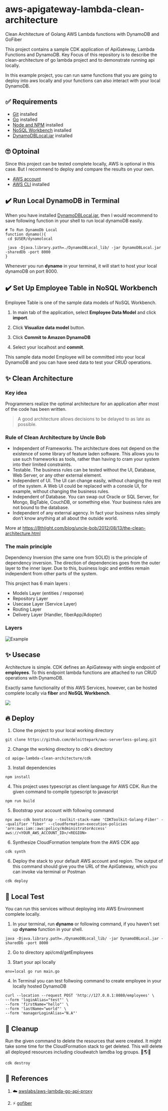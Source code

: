 # aws-apigateway-lambda-clean-architecture
Clean Architecture of Golang AWS Lambda functions with DynamoDB and GoFiber

This project contains a sample CDK application of ApiGateway, Lambda Functions and DynamoDB. Key Focus of this repository is to describe the clean-architecture of go lambda project and to demonstrate running api locally.

In this example project, you can run same functions that you are going to deploy into aws locally and your functions can also interact with your local DynamoDB.


## ✅ Requirements 
* [Git](https://git-scm.com/book/en/v2/Getting-Started-Installing-Git) installed
* [Go](https://go.dev/doc/install) installed
* [Node and NPM](https://nodejs.org/en/download/) installed
* [NoSQL Workbench](https://docs.aws.amazon.com/amazondynamodb/latest/developerguide/workbench.settingup.html) installed
* [DynamoDBLocal.jar](https://docs.aws.amazon.com/amazondynamodb/latest/developerguide/DynamoDBLocal.DownloadingAndRunning.html) installed

## 🙄 Optoinal 
Since this project can be tested complete locally, AWS is optional in this case. But I recommend to deploy and compare the results on your own.
* [AWS account](https://portal.aws.amazon.com/gp/aws/developer/registration/index.html)
* [AWS CLI](https://docs.aws.amazon.com/cli/latest/userguide/install-cliv2.html) installed

## ✔️ Run Local DynamoDB in Terminal
When you have installed [DynamoDBLocal.jar](https://docs.aws.amazon.com/amazondynamodb/latest/developerguide/DynamoDBLocal.DownloadingAndRunning.html), then I would recommend to save following function in your shell to run local dynamoDB easily.

```
# To Run DynamoDb Local
function dynamo(){
 cd $USER/dynamolocal

 java -Djava.library.path=./DynamoDBLocal_lib/ -jar DynamoDBLocal.jar -sharedDb -port 8000
}
```
Whenever you run **dynamo** in your terminal, it will start to host your local dynamoDB on port 8000.

## ✔️ Set Up Employee Table in NoSQL Workbench
Employee Table is one of the sample data models of NoSQL Workbench. 

1. In main tab of the application, select **Employee Data Model** and click **import**. 

2. Click **Visualize data model** button. 

3. Click **Commit to Amazon DynamoDB**

4. Select your localhost and **commit**. 

This sample data model Employee will be committed into your local DynamoDB and you can have seed data to test your CRUD operations.

## ✨ Clean Architecture
### Key idea
Programmers realize the optimal architecture for an application after most of the code has been written. 

> A good architecture allows decisions to be delayed to as late as possible.

### Rule of Clean Architecture by Uncle Bob
 * Independent of Frameworks. The architecture does not depend on the existence of some library of feature laden software. This allows you to use such frameworks as tools, rather than having to cram your system into their limited constraints.
 * Testable. The business rules can be tested without the UI, Database, Web Server, or any other external element.
 * Independent of UI. The UI can change easily, without changing the rest of the system. A Web UI could be replaced with a console UI, for example, without changing the business rules.
 * Independent of Database. You can swap out Oracle or SQL Server, for Mongo, BigTable, CouchDB, or something else. Your business rules are not bound to the database.
 * Independent of any external agency. In fact your business rules simply don’t know anything at all about the outside world.

 More at https://8thlight.com/blog/uncle-bob/2012/08/13/the-clean-architecture.html

### The main principle
Dependency Inversion (the same one from SOLID) is the principle of dependency inversion.
The direction of dependencies goes from the outer layer to the inner layer.
Due to this, business logic and entities remain independent from other parts of the system.

This project has 6 main layers :
 * Models Layer (entities / response)
 * Repository Layer 
 * Usecase Layer (Service Layer)
 * Routing Layer
 * Delivery Layer (Handler, fiberApp/Adopter)

### Layers
![Example](./docs/cleanarch.jpg)


## ✨ Usecase
Architecture is simple. CDK defines an ApiGateway with single endpoint of **employees**. To this endpoint lambda functions are attached to run CRUD operations with DynamoDB.

Exactly same functionality of this AWS Services, however, can be hosted complete locally via **fiber** and **NoSQL Workbench**. 

![](./docs/fiber.jpg)


## 🔥 Deploy

1. Clone the project to your local working directory
```
git clone https://github.com/deloittepark/aws-serverless-golang.git
```

2. Change the working directory to cdk's directory
```
cd apigw-lambda-clean-architecture/cdk
```

3. Install dependencies
```
npm install
```

4. This project uses typescript as client language for AWS CDK. Run the given command to compile typescript to javascript
```
npm run build
```

5. Bootstrap your account with following command
```
npx aws-cdk bootstrap --toolkit-stack-name 'CDKToolkit-Golang-Fiber' --qualifier 'fiber' --cloudformation-execution-policies 'arn:aws:iam::aws:policy/AdministratorAccess' aws://<YOUR_AWS_ACCOUNT_ID>/<REGION> 
```

6. Synthesize CloudFormation template from the AWS CDK app
```
cdk synth
```

6. Deploy the stack to your default AWS account and region. The output of this command should give you the URL of the ApiGateway, which you can invoke via terminal or Postman
```
cdk deploy
```
## 🚀 Local Test

You can run this services without deploying into AWS Environment complete locally.

1. In your terminal, run **dynamo** or following command, if you haven't set up **dynamo** function in your shell.
```
java -Djava.library.path=./DynamoDBLocal_lib/ -jar DynamoDBLocal.jar -sharedDb -port 8000
```

2. Go to directory api/cmd/getEmployees

3. Start your api locally
```
env=local go run main.go
```

4. In Terminal you can test follwoing command to create employee in your locally hosted DynamoDB
```
curl --location --request POST 'http://127.0.0.1:8080/employees' \
--form 'loginAlias="test"' \
--form 'firstName="hello"' \
--form 'lastName="world"' \
--form 'managerLoginAlias="N.A"'
```
## 🔨 Cleanup

Run the given command to delete the resources that were created. It might take some time for the CloudFormation stack to get deleted. This will delete all deployed resources including cloudwatch lamdba log groups. 🌳🌎🌈
```
cdk destroy
```

## 👀 References

1. ☁️ [awslabs/aws-lambda-go-api-proxy](https://github.com/awslabs/aws-lambda-go-api-proxy)

2. ⚡ [gofiber](https://github.com/gofiber/fiber)
